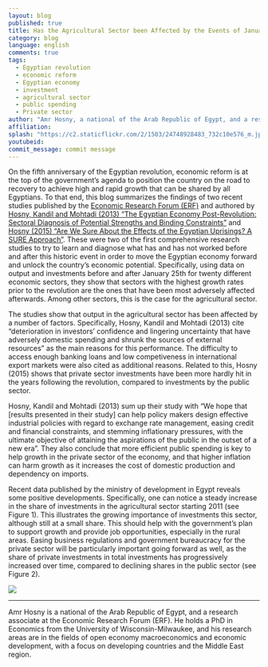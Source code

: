 ```yaml
---
layout: blog
published: true
title: Has the Agricultural Sector been Affected by the Events of January 25th?
category: blog
language: english
comments: true
tags: 
  - Egyptian revolution
  - economic reform
  - Egyptian economy
  - investment
  - agricultural sector
  - public spending
  - Private sector
author: "Amr Hosny, a national of the Arab Republic of Egypt, and a research associate at the Economic Research Forum (ERF)."
affiliation: 
splash: "https://c2.staticflickr.com/2/1503/24748928483_732c10e576_m.jpg"
youtubeid: 
commit_message: commit message
---
```

On the fifth anniversary of the Egyptian revolution, economic reform is at the top of the government’s agenda to position the country on the road to recovery to achieve high and rapid growth that can be shared by all Egyptians. <!-- more -->
To that end, this blog summarizes the findings of two recent studies published by the [Economic Research Forum (ERF)](http://erf.org.eg/) and authored by [Hosny, Kandil and Mohtadi (2013) “The Egyptian Economy Post-Revolution: Sectoral Diagnosis of Potential Strengths and Binding Constraints”](http://erf.org.eg/publications/egyptian-economy-post-revolution-sectoral-diagnosis-potential-strengths-binding-constraints/) and [Hosny (2015) “Are We Sure About the Effects of the Egyptian Uprisings? A SURE Approach”](http://erf.org.eg/publications/are-we-sure-about-the-effects-of-the-egyptian-uprisings-a-sure-approach/). These were two of the first comprehensive research studies to try to learn and diagnose what has and has not worked before and after this historic event in order to move the Egyptian economy forward and unlock the country’s economic potential. Specifically, using data on output and investments before and after January 25th for twenty different economic sectors, they show that sectors with the highest growth rates prior to the revolution are the ones that have been most adversely affected afterwards. Among other sectors, this is the case for the agricultural sector.



The studies show that output in the agricultural sector has been affected by a number of factors. Specifically, Hosny, Kandil and Mohtadi (2013) cite “deterioration in investors’ confidence and lingering uncertainty that have adversely domestic spending and shrunk the sources of external resources” as the main reasons for this performance. The difficulty to access enough banking loans and low competiveness in international export markets were also cited as additional reasons. Related to this, Hosny (2015) shows that private sector investments have been more hardly hit in the years following the revolution, compared to investments by the public sector. 



Hosny, Kandil and Mohtadi (2013) sum up their study with “We hope that [results presented in their study] can help policy makers design effective industrial policies with regard to exchange rate management, easing credit and financial constraints, and stemming inflationary pressures, with the ultimate objective of attaining the aspirations of the public in the outset of a new era”. They also conclude that more efficient public spending is key to help growth in the private sector of the economy, and that higher inflation can harm growth as it increases the cost of domestic production and dependency on imports. 



Recent data published by the ministry of development in Egypt reveals some positive developments. Specifically, one can notice a steady increase in the share of investments in the agricultural sector starting 2011 (see Figure 1). This illustrates the growing importance of investments this sector, although still at a small share. This should help with the government’s plan to support growth and provide job opportunities, especially in the rural areas. Easing business regulations and government bureaucracy for the private sector will be particularly important going forward as well, as the share of private investments in total investments has progressively increased over time, compared to declining shares in the public sector (see Figure 2).

![](https://c2.staticflickr.com/2/1565/24950877720_c824866999.jpg)

______________________________________________________________________________________________________________________________________________


Amr Hosny is a national of the Arab Republic of Egypt, and a research associate at the Economic Research Forum (ERF). He holds a PhD in Economics from the University of Wisconsin-Milwaukee, and his research areas are in the fields of open economy macroeconomics and economic development, with a focus on developing countries and the Middle East region.